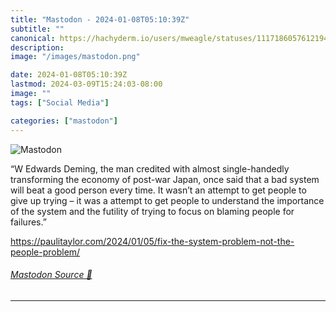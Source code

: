 ```yaml
---
title: "Mastodon - 2024-01-08T05:10:39Z"
subtitle: ""
canonical: https://hachyderm.io/users/mweagle/statuses/111718605761219438
description:
image: "/images/mastodon.png"

date: 2024-01-08T05:10:39Z
lastmod: 2024-03-09T15:24:03-08:00
image: ""
tags: ["Social Media"]

categories: ["mastodon"]
---
```

![Mastodon](/images/mastodon.png)

<p>“W Edwards Deming, the man credited with almost single-handedly transforming the economy of post-war Japan, once said that a bad system will beat a good person every time. It wasn’t an attempt to get people to give up trying – it was a attempt to get people to understand the importance of the system and the futility of trying to focus on blaming people for failures.”</p><p><a href="https://paulitaylor.com/2024/01/05/fix-the-system-problem-not-the-people-problem/" target="_blank" rel="nofollow noopener noreferrer" translate="no"><span class="invisible">https://</span><span class="ellipsis">paulitaylor.com/2024/01/05/fix</span><span class="invisible">-the-system-problem-not-the-people-problem/</span></a></p>


###### [Mastodon Source 🐘](https://hachyderm.io/@mweagle/111718605761219438)

___
